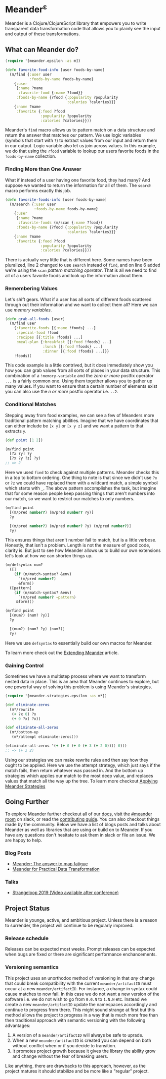 # Meander<sup>ε</sup>

Meander is a Clojure/ClojureScript library that empowers you to write
transparent data transformation code that allows you to plainly see
the input and output of these transformations.

## What can Meander do?

```clojure
(require '[meander.epsilon :as m])

(defn favorite-food-info [user foods-by-name]
  (m/find {:user user
           :foods-by-name foods-by-name}
    {:user
     {:name ?name
      :favorite-food {:name ?food}}
     :foods-by-name {?food {:popularity ?popularity
                            :calories ?calories}}}
    {:name ?name
     :favorite {:food ?food
                :popularity ?popularity
                :calories ?calories}}))
```

Meander's `find` macro allows us to pattern match on a data structure
and return the answer that matches our pattern. We use logic variables
(symbols that start with `?`) to extract values from our input and
return them in our output. Logic variable also let us join across
values. In this example, we do that using the `?food` variable to
lookup our users favorite foods in the `foods-by-name` collection.

### Finding More than One Answer

What if instead of a user having one favorite food, they had many?
And suppose we wanted to return the information for all of them. The
`search` macro performs exactly this job.

```clojure
(defn favorite-foods-info [user foods-by-name]
  (m/search {:user user
             :foods-by-name foods-by-name}
    {:user
     {:name ?name
      :favorite-foods (m/scan {:name ?food})
     :foods-by-name {?food {:popularity ?popularity
                            :calories ?calories}}}
    {:name ?name
     :favorite {:food ?food
                :popularity ?popularity
                :calories ?calories}}))
```

There is actually very little that is different here. Some names have
been pluralized, line 2 changed to use `search` instead of `find`, and
on line 6 added we're using the `scan` *pattern matching
operator*. That is all we need to find all of a users favorite foods
and look up the information about them.

### Remembering Values

Let's shift gears. What if a user has all sorts of different foods
scattered through out their information and we want to collect them
all? Here we can use *memory variables*.

```clojure
(defn grab-all-foods [user]
  (m/find user
    {:favorite-foods [{:name !foods} ...]
     :special-food !food
     :recipes [{:title !foods} ...]
     :meal-plan {:breakfast [{:food !foods} ...]
                 :lunch [{:food !foods} ...]
                 :dinner [{:food !foods} ...]}}
    !foods))
```

This code example is a little contrived, but it does immediately show
you how you can grab values from all sorts of places in your data
structure. This combination of a `!memory-variable` and the *zero or
more* postfix operator `...` is a fairly common one. Using them
together allows you to gather up many values. If you want to ensure
that a certain number of elements exist you can also use the *n or
more* postfix operator i.e. `..2`.

### Conditional Matches

Stepping away from food examples, we can see a few of Meanders more
traditional pattern matching abilities. Imagine that we have
coordinates that can either include be `[x y]` or `[x y z]` and we
want a pattern to that extracts `y`.

```clojure
(def point [1 2])

(m/find point
  [?x ?y] ?y
  [?x ?y ?z] ?y)
;; => 2
```

Here we used `find` to check against multiple patterns. Meander checks
this in a top to bottom ordering. One thing to note is that since we
didn't use `?x` or `?z` we could have replaced them with a wildcard
match, a simple symbol which starts with `_`. The above pattern
accomplishes the task, but imagine that for some reason people keep
passing things that aren't numbers into our match, so we want to
restrict our matches to only numbers.

```clojure
(m/find point
  [(m/pred number?) (m/pred number? ?y)]
  ?y

  [(m/pred number?) (m/pred number? ?y) (m/pred number?)]
  ?y)
```

This ensures things that aren't number fail to match, but is a little
verbose. Honestly, that isn't a problem. Length is not the measure of
good code, clarity is. But just to see how Meander allows us to build
our own extensions let's look at how we can shorten things up.

```clojure
(m/defsyntax num?
  ([]
    (if (m/match-syntax? &env)
      `(m/pred number?)
      &form))
  ([pattern]
    (if (m/match-syntax? &env)
      `(m/pred number? ~pattern)
     &form)))

(m/find point
  [(num?) (num? ?y)]
  ?y

  [(num?) (num? ?y) (num?)]
  ?y)
```

Here we use `defsyntax` to essentially build our own macros for
Meander.

To learn more check out the [Extending Meander]() article.

### Gaining Control

Sometimes we have a multistep process where we want to transform
nested data in place. This is an area that Meander continues to
explore, but one powerful way of solving this problem is using
Meander's strategies.

```clojure
(require '[meander.strategies.epsilon :as m*])

(def eliminate-zeros
  (m*/rewrite
   (+ ?x 0) ?x
   (+ 0 ?x) ?x))

(def eliminate-all-zeros
  (m*/bottom-up
   (m*/attempt eliminate-zeros)))

(eliminate-all-zeros '(+ (+ 0 (+ 0 (+ 3 (+ 2 0)))) 0)))
;; => (+ 3 2)
```

Using our strategies we can make rewrite rules and then say how they
ought to be applied. Here we use the attempt strategy, which just says
if the match fails, then return whatever was passed in. And the bottom
up strategies which applies our match to the most deep value, and
replaces values that match all the way up the tree. To learn more
checkout [Applying Meander Strategies]()

## Going Further

To explore Meander further checkout all of our [docs](), visit the
[#meander room]() on slack, or read the [contributing guide](). You
can also checkout things made by the community. Below we have a list
of blogs posts and talks about Meander as well as libraries that are
using or build on to Meander. If you have any questions don't hesitate
to ask them in slack or file an issue. We are happy to help.

### Blog Posts

* [Meander: The answer to map fatigue](http://timothypratley.blogspot.com/2019/01/meander-answer-to-map-fatigue.html)
* [Meander for Practical Data Transformation](https://jimmyhmiller.github.io/meander-practical/)

### Talks

* [Strangeloop 2019 (Video available after conference)](https://thestrangeloop.com/2019/meander-declarative-explorations-at-the-limits-of-fp.html)

## Project Status

Meander is younge, active, and ambitious project. Unless there is a
reason to surrender, the project will continue to be regularly
improved.

### Release schedule

Releases can be expected most weeks. Prompt releases can be expected
when bugs are fixed or there are significant performance
enchancements.

### Versioning semantics

This project uses an unorthodox method of versioning in that *any*
change that could break compatibility with the current
`meander/artifactID` must occur at a new `meander/artifactID`. For
instance, a change in syntax could cause matches to now fail. In this
case we do not want a new version of the software i.e. we do not wish
to go from `0.0.N` to `1.N.N` etc. Instead we create a new
`meander/artifactID` update the namespaces accordingly and continue to
progress from there. This might sound strange at first but this method
allows the project to progress in a way that is much more free than
then traditional approach with semantic versioning with the following
advantages:

1. A version of a `meander/artifactID` will always be safe to uprade.
1. When a new `meander/artifactID` is created you can depend on both
   without conflict when or if you decide to transition.
1. It promotes project growth because it gives the library the ability
   grow and change without the fear of breaking users.

Like anything, there are drawbacks to this approach, however, as the
project matures it should stabilize and be more like a "regular"
project.
